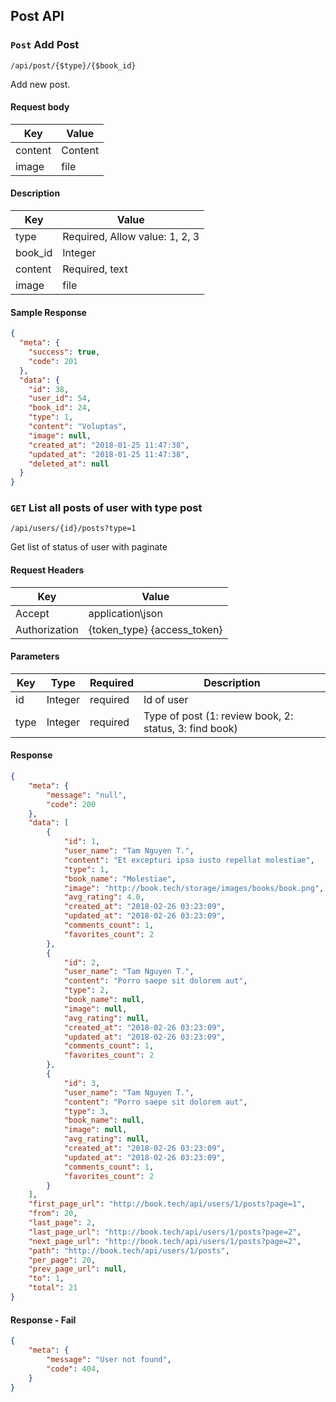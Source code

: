 ## Post API

### `Post` Add Post
```
/api/post/{$type}/{$book_id}
```
Add new post.
#### Request body
| Key | Value |
|---|---|
| content | Content |
| image | file |

#### Description
| Key | Value |
|---|---|
| type | Required, Allow value: 1, 2, 3 |
| book_id | Integer |
| content | Required, text |
| image | file |

#### Sample Response
```json
{
  "meta": {
    "success": true,
    "code": 201
  },
  "data": {
    "id": 38,
    "user_id": 54,
    "book_id": 24,
    "type": 1,
    "content": "Voluptas",
    "image": null,
    "created_at": "2018-01-25 11:47:38",
    "updated_at": "2018-01-25 11:47:38",
    "deleted_at": null
  }
}
```

### `GET` List all posts of user with type post
```
/api/users/{id}/posts?type=1
```
Get list of status of user with paginate

#### Request Headers
| Key | Value |
|---|---|
|Accept|application\json
|Authorization|{token_type} {access_token}|

#### Parameters
| Key | Type | Required | Description |
|---|---|---|---|
| id | Integer | required | Id of user |
| type | Integer | required | Type of post (1: review book, 2: status, 3: find book) |

#### Response
```json
{
    "meta": {
        "message": "null",
        "code": 200
    },
    "data": [
        {
            "id": 1,
            "user_name": "Tam Nguyen T.",          
            "content": "Et excepturi ipsa iusto repellat molestiae",
            "type": 1,
            "book_name": "Molestiae",
            "image": "http://book.tech/storage/images/books/book.png",
            "avg_rating": 4.0,
            "created_at": "2018-02-26 03:23:09",
            "updated_at": "2018-02-26 03:23:09",
            "comments_count": 1,
            "favorites_count": 2
        },
        {
            "id": 2,
            "user_name": "Tam Nguyen T.",          
            "content": "Porro saepe sit dolorem aut",
            "type": 2,
            "book_name": null,
            "image": null,
            "avg_rating": null,
            "created_at": "2018-02-26 03:23:09",
            "updated_at": "2018-02-26 03:23:09",
            "comments_count": 1,
            "favorites_count": 2
        },
        {
            "id": 3,
            "user_name": "Tam Nguyen T.",          
            "content": "Porro saepe sit dolorem aut",
            "type": 3,
            "book_name": null,
            "image": null,
            "avg_rating": null,
            "created_at": "2018-02-26 03:23:09",
            "updated_at": "2018-02-26 03:23:09",
            "comments_count": 1,
            "favorites_count": 2
        }
    ],
    "first_page_url": "http://book.tech/api/users/1/posts?page=1",
    "from": 20,
    "last_page": 2,
    "last_page_url": "http://book.tech/api/users/1/posts?page=2",
    "next_page_url": "http://book.tech/api/users/1/posts?page=2",
    "path": "http://book.tech/api/users/1/posts",
    "per_page": 20,
    "prev_page_url": null,
    "to": 1,
    "total": 21
}
```

#### Response - Fail
```json
{
    "meta": {
        "message": "User not found",
        "code": 404,
    }
}
```
